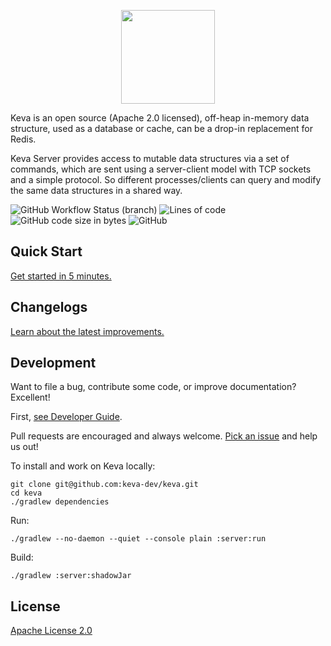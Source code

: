 <p align="center">
  <img width="150" src="https://i.imgur.com/z0c9bV7.png">
</p>

Keva is an open source (Apache 2.0 licensed), off-heap in-memory data structure, used as a database or cache,
can be a drop-in replacement for Redis.

Keva Server provides access to mutable data structures via a set of commands, which are sent using a server-client model
with TCP sockets and a simple protocol. So different processes/clients can query and modify the same data structures in
a shared way.

![GitHub Workflow Status (branch)](https://img.shields.io/github/workflow/status/keva-dev/keva/Build/master?label=build&style=flat-square)
![Lines of code](https://img.shields.io/tokei/lines/github/keva-dev/keva?style=flat-square)
![GitHub code size in bytes](https://img.shields.io/github/languages/code-size/keva-dev/keva?style=flat-square)
![GitHub](https://img.shields.io/github/license/keva-dev/keva?style=flat-square)

## Quick Start

[Get started in 5 minutes.](https://keva.dev)

## Changelogs

[Learn about the latest improvements.](https://jinyframework.com/guide/changelogs.html)

## Development

Want to file a bug, contribute some code, or improve documentation? Excellent!

First, [see Developer Guide](https://jinyframework.com/guide/developer-guide.html).

Pull requests are encouraged and always welcome. [Pick an issue](https://github.com/keva-dev/keva/issues) and help
us out!

To install and work on Keva locally:

```command
git clone git@github.com:keva-dev/keva.git
cd keva
./gradlew dependencies
```

Run:

```command
./gradlew --no-daemon --quiet --console plain :server:run
```

Build:

```command
./gradlew :server:shadowJar
```

## License

[Apache License 2.0](https://github.com/keva-dev/keva/blob/master/LICENSE)

